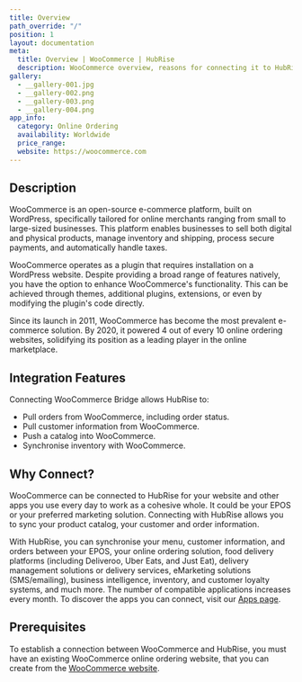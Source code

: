 ```yaml
---
title: Overview
path_override: "/"
position: 1
layout: documentation
meta:
  title: Overview | WooCommerce | HubRise
  description: WooCommerce overview, reasons for connecting it to HubRise and summary of integrated features. Synchronise data between your EPOS and your apps.
gallery:
  - __gallery-001.jpg
  - __gallery-002.png
  - __gallery-003.png
  - __gallery-004.png
app_info:
  category: Online Ordering
  availability: Worldwide
  price_range:
  website: https://woocommerce.com
---
```


## Description

WooCommerce is an open-source e-commerce platform, built on WordPress, specifically tailored for online merchants ranging from small to large-sized businesses. This platform enables businesses to sell both digital and physical products, manage inventory and shipping, process secure payments, and automatically handle taxes.

WooCommerce operates as a plugin that requires installation on a WordPress website. Despite providing a broad range of features natively, you have the option to enhance WooCommerce's functionality. This can be achieved through themes, additional plugins, extensions, or even by modifying the plugin's code directly.

Since its launch in 2011, WooCommerce has become the most prevalent e-commerce solution. By 2020, it powered 4 out of every 10 online ordering websites, solidifying its position as a leading player in the online marketplace.

## Integration Features

Connecting WooCommerce Bridge allows HubRise to:

- Pull orders from WooCommerce, including order status.
- Pull customer information from WooCommerce.
- Push a catalog into WooCommerce.
- Synchronise inventory with WooCommerce.

## Why Connect?

WooCommerce can be connected to HubRise for your website and other apps you use every day to work as a cohesive whole. It could be your EPOS or your preferred marketing solution. Connecting with HubRise allows you to sync your product catalog, your customer and order information.

With HubRise, you can synchronise your menu, customer information, and orders between your EPOS, your online ordering solution, food delivery platforms (including Deliveroo, Uber Eats, and Just Eat), delivery management solutions or delivery services, eMarketing solutions (SMS/emailing), business intelligence, inventory, and customer loyalty systems, and much more. The number of compatible applications increases every month. To discover the apps you can connect, visit our [Apps page](/apps).

## Prerequisites

To establish a connection between WooCommerce and HubRise, you must have an existing WooCommerce online ordering website, that you can create from the [WooCommerce website](https://woocommerce.com).
